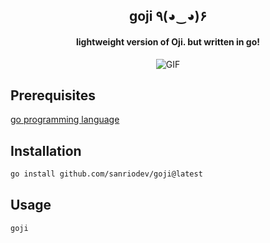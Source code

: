 <h2 align="center">goji ٩(◕‿◕)۶</h2>

<h4 align="center">lightweight version of Oji. but written in go!</h4>

<p align="center">
<img src="./assets/goji.gif" alt="GIF">
</p>

##

## Prerequisites

[go programming language](https://go.dev/dl/)

## Installation

```bash
go install github.com/sanriodev/goji@latest
```

## Usage

```bash
goji
```
